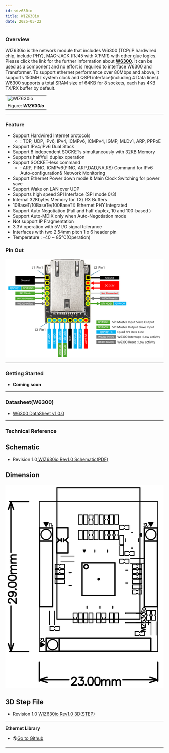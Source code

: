 ```yaml
---
id: wiz630io
title: WIZ630io
date: 2025-05-22
---
```



### Overview

WIZ630io is the network module that includes W6300 (TCP/IP hardwired chip, include PHY), MAG-JACK (RJ45 with X’FMR) with other glue logics. Please click the link for the further information about
**[W6300](../iEthernet/W6300/Overview.md)**. It can be used as a component and no effort is required to interface W6300 and Transformer. To support ethernet performance over 80Mbps and above, it supports 150MHz system clock and QSPI interface(including 4 Data lines). W6300 supports a total SRAM size of 64KB for 8 sockets, each has 4KB TX/RX buffer by default.

|                                                   |
| ------------------------------------------------- |
| ![WIZ630io](/img/products/wiz630io/WIZ630io_Front_side_view.png) |
| Figure: ***WIZ630io***                            |

-----

### Feature

  - Support Hardwired Internet protocols
      - : TCP, UDP, IPv6, IPv4, ICMPv6, ICMPv4, IGMP, MLDv1, ARP, PPPoE
  - Support IPv4/IPv6 Dual Stack
  - Support 8 independent SOCKETs simultaneously with 32KB Memory
  - Supports half/full duplex operation
  - Support SOCKET-less command
      - : ARP, PING, ICMPv6(PING, ARP,DAD,NA,RS) Command for IPv6
        Auto-configuration& Network Monitoring
  - Support Ethernet Power down mode & Main Clock Switching for power
    save
  - Support Wake on LAN over UDP
  - Supports high speed SPI Interface (SPI mode 0/3)
  - Internal 32Kbytes Memory for TX/ RX Buffers
  - 10BaseT/10BaseTe/100BaseTX Ethernet PHY Integrated
  - Support Auto Negotiation (Full and half duplex, 10 and 100-based )
  - Support Auto-MDIX only when Auto-Negotiation mode
  - Not support IP Fragmentation
  - 3.3V operation with 5V I/O signal tolerance
  - Interfaces with two 2.54mm pitch 1 x 6 header pin
  - Temperature : -40 \~ 85℃(Operation)

### Pin Out

![WIZ630io Pinmap](/img/products/wiz630io/WIZ630io_pin_out_1.png)  

-----

### Getting Started

  - **Coming soon**

-----

### Datasheet(W6300)

  - <a href="/img/products/w6300/W6300 DS_V090E.pdf" target="_blank">W6300 DataSheet v1.0.0</a>

-----

### Technical Reference

## Schematic

  - Revision 1.0<a href="/img/products/wiz630io/WIZ630IO_sch.pdf" target="_blank"> WIZ630io Rev1.0 Schematic(PDF)</a>

## Dimension

![WIZ630io Dimension](/img/products/wiz630io/WIZ630IO_Dimension.png)

## 3D Step File

  - Revision 1.0 <a href="/img/products/wiz630io/WIZ630IO.step" target="_blank">WIZ630io Rev1.0 3D(STEP)</a>


-----

**Ethernet Library**

  - 🌎[Go to Github](https://github.com/Wiznet/ioLibrary_Driver)

-----

